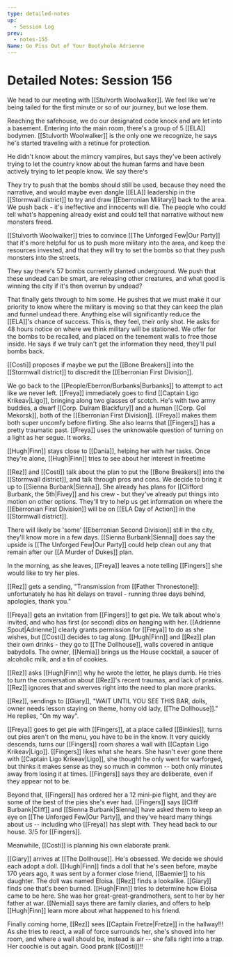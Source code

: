 ```yaml
---
type: detailed-notes
up:
  - Session Log
prev:
  - notes-155
Name: Go Piss Out of Your Bootyhole Adrienne
---
```

# Detailed Notes: Session 156

We head to our meeting with [[Stulvorth Woolwalker]]. We feel like we're being tailed for the first minute or so of our journey, but we lose them. 

Reaching the safehouse, we do our designated code knock and are let into a basement. Entering into the main room, there's a group of 5 [[ELA]] bodymen. [[Stulvorth Woolwalker]] is the only one we recognize, he says he's started traveling with a retinue for protection. 

He didn't know about the mimcry vampires, but says they've been actively trying to let the country know about the human farms and have been actively trying to let people know. We say there's 

They try to push that the bombs should still be used, because they need the narrative, and would maybe even dangle [[ELA]] leadership in the [[Stormwall district]] to try and draw [[Eberronian Military]] back to the area. We push back - it's ineffective and innocents will die. The people who could tell what's happening already exist and could tell that narrative without new monsters freed. 

[[Stulvorth Woolwalker]] tries to convince [[The Unforged Few|Our Party]] that it's more helpful for us to push more military into the area, and keep the resources invested, and that they will try to set the bombs so that they push monsters into the streets. 

They say there's 57 bombs currently planted underground. We push that these undead can be smart, are releasing other creatures, and what good is winning the city if it's then overrun by undead?

That finally gets through to him some. He pushes that we must make it our priority to know where the military is moving so that they can keep the plan and funnel undead there. Anything else will significantly reduce the [[ELA]]'s chance of success. This is, they feel, their only shot. He asks for 48 hours notice on where we think military will be stationed. We offer for the bombs to be recalled, and placed on the tenement walls to free those inside. He says if we truly can't get the information they need, they'll pull bombs back. 

[[Costi]] proposes if maybe we put the [[Bone Breakers]] into the [[Stormwall district]] to discredit the [[Eberronian First Division]]. 

We go back to the [[People/Eberron/Burbanks|Burbanks]] to attempt to act like we never left. [[Freya]] immediately goes to find [[Captain Ligo Krikeav|Ligo]], bringing along two glasses of scotch. He's with two army buddies, a dwarf [[Corp. Dulram Blackfury]] and a human [[Corp. Gol Mekorsk]], both of the [[Eberronian First Division]]. [[Freya]] makes them both super uncomfy before flirting. She also learns that [[Fingers]] has a pretty traumatic past. [[Freya]] uses the unknowable question of turning on a light as her segue. It works. 

[[Hugh|Finn]] stays close to [[Dania]], helping her with her tasks. Once they're alone, [[Hugh|Finn]] tries to see about her interest in freetime

[[Rez]] and [[Costi]] talk about the plan to put the [[Bone Breakers]] into the [[Stormwall district]], and talk through pros and cons. We decide to bring it up to [[Sienna Burbank|Sienna]]. She already has plans for [[Clifford Burbank, the 5th|Fivey]] and his crew - but they've already put things into motion on other options. They'll try to help us get information on where the [[Eberronian First Division]] will be on [[ELA Day of Action]] in the [[Stormwall district]]. 

There will likely be 'some' [[Eberronian Second Division]] still in the city, they'll know more in a few days. [[Sienna Burbank|Sienna]] does say the upside is [[The Unforged Few|Our Party]] could help clean out any that remain after our [[A Murder of Dukes]] plan. 

In the morning, as she leaves, [[Freya]] leaves a note telling [[Fingers]] she would like to try her pies. 

[[Rez]] gets a sending, "Transmission from [[Father Thronestone]]: unfortunately he has hit delays on travel - running three days behind, apologies, thank you."

[[Freya]] gets an invitation from [[Fingers]] to get pie. We talk about who's invited, and who has first (or second) dibs on hanging with her. [[Adrienne Spout|Adrienne]] clearly grants permission for [[Freya]] to do as she wishes, but [[Costi]] decides to tag along. [[Hugh|Finn]] and [[Rez]] plan their own drinks - they go to [[The Dollhouse]], walls covered in antique babydolls. The owner, [[Nemia]] brings us the House cocktail, a saucer of alcoholic milk, and a tin of cookies. 

[[Rez]] asks [[Hugh|Finn]] why he wrote the letter, he plays dumb. He tries to turn the conversation about [[Rez]]'s recent traumas, and lack of pranks. [[Rez]] ignores that and swerves right into the need to plan more pranks. 

[[Rez]], sendings to [[Giary]], "WAIT UNTIL YOU SEE THIS BAR, dolls, owner needs lesson staying on theme, horny old lady, [[The Dollhouse]]." He replies, "On my way".

[[Freya]] goes to get pie with [[Fingers]], at a place called [[Binkies]], turns out pies aren't on the menu, you have to be in the know. It very quickly descends, turns our [[Fingers]] room shares a wall with [[Captain Ligo Krikeav|Ligo]]. [[Fingers]] likes what she hears. She hasn't ever gone there with [[Captain Ligo Krikeav|Ligo]], she thought he only went for warforged, but thinks it makes sense as they so much in common -- both only minutes away from losing it at times. [[Fingers]] says they are deliberate, even if they appear not to be. 

Beyond that, [[Fingers]] has ordered her a 12 mini-pie flight, and they are some of the best of the pies she's ever had. [[Fingers]] says [[Cliff Burbank|Cliff]] and [[Sienna Burbank|Sienna]] have asked them to keep an eye on [[The Unforged Few|Our Party]], and they've heard many things about us -- including who [[Freya]] has slept with. They head back to our house. 3/5 for [[Fingers]].

Meanwhile, [[Costi]] is planning his own elaborate prank. 

[[Giary]] arrives at [[The Dollhouse]]. He's obsessed. We decide we should each adopt a doll. [[Hugh|Finn]] finds a doll that he's seen before, maybe 170 years ago, it was sent by a former close friend, [[Baemier]] to his daughter. The doll was named Eloisa. [[Rez]] finds a lookalike. [[Giary]] finds one that's been burned. [[Hugh|Finn]] tries to determine how Eloisa came to be here. She was her great-great-grandmothers, sent to her by her father at war. [[Nemia]] says there are family diaries, and offers to help [[Hugh|Finn]] learn more about what happened to his friend. 

Finally coming home, [[Rez]] sees [[Captain Fretze|Fretze]] in the hallway!!! As she tries to react, a wall of force surrounds her, she's shoved into her room, and where a wall should be, instead is air -- she falls right into a trap. Her coochie is out again. Good prank [[Costi]]!! 

